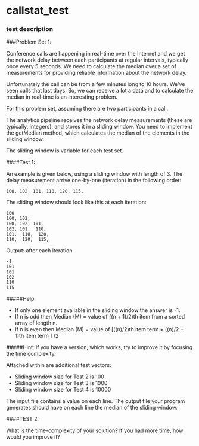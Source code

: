 # callstat_test

### test description

###Problem Set 1:

Conference calls are happening in real-time over the Internet and we get the network delay between 
each participants at regular intervals, typically once every 5 seconds. We need to calculate the 
median over a set of measurements for providing reliable information about the network delay. 

Unfortunately the call can be from a few minutes long to 10 hours. 
We've seen calls that last days. So, we can receive a lot a data and to calculate the median 
in real-time is an interesting problem.

For this problem set, assuming there are two participants in a call. 

The analytics pipeline receives the network delay measurements (these are typically, integers), 
and stores it in a sliding window. You need to implement the getMedian method, which calculates the 
median of the elements in the sliding window.

The sliding window is variable for each test set.

####Test 1:

An example is given below, using a sliding window with length of 3.
The delay measurement arrive one-by-one (iteration) in the following order:

```
100, 102, 101, 110, 120, 115,
```

The sliding window should look like this at each iteration:

```
100
100, 102,
100, 102, 101,
102, 101,  110,
101,  110,  120,
110,  120,  115,
```

Output: after each iteration
```
-1
101
101
102
110
115
```

#####Help:
- If only one element available in the sliding window the answer is -1.
- If n is odd then Median (M) = value of ((n + 1)/2)th item from a sorted array of length n.
- If n is even then Median (M) = value of [((n)/2)th item term + ((n)/2 + 1)th item term ] /2

#####Hint:
If you have a version, which works, try to improve it by focusing the time complexity.

Attached within are additional test vectors:
- Sliding window size for Test 2 is 100
- Sliding window size for Test 3 is 1000
- Sliding window size for Test 4 is 10000

The input file contains a value on each line.
The output file your program generates should have on each line the median of the sliding window.

####TEST 2:

What is the time-complexity of your solution? If you had more time, how would you improve it?

